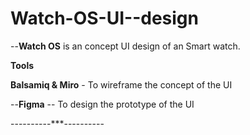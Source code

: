 # Watch-OS-UI--design

--**Watch OS** is an concept UI design of an Smart watch.

**Tools**

**Balsamiq & Miro** - To wireframe the concept of the UI

--**Figma** -- To design the prototype of the UI

----------***----------
